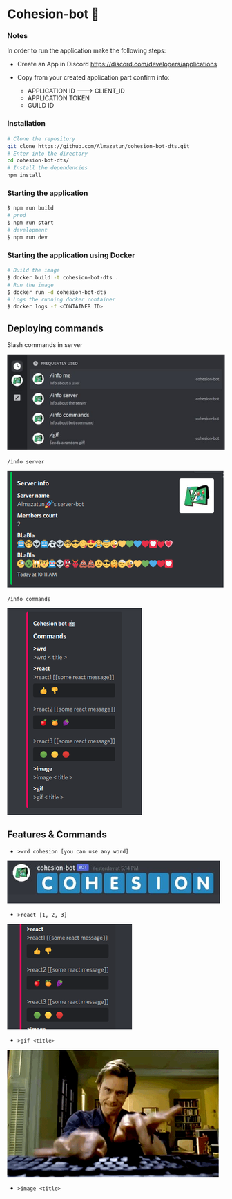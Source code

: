 # Cohesion-bot 🤖

### Notes

In order to run the application make the following steps:

* Create an App in Discord
  https://discord.com/developers/applications

* Copy from your created application part confirm info:
    * APPLICATION ID ---> CLIENT_ID
    * APPLICATION TOKEN
    * GUILD ID

### Installation

```bash
# Clone the repository
git clone https://github.com/Almazatun/cohesion-bot-dts.git
# Enter into the directory
cd cohesion-bot-dts/
# Install the dependencies
npm install
```

### Starting the application

```bash
$ npm run build
# prod
$ npm run start
# development
$ npm run dev

```

### Starting the application using Docker

```bash
# Build the image
$ docker build -t cohesion-bot-dts .
# Run the image
$ docker run -d cohesion-bot-dts
# Logs the running docker container
$ docker logs -f <CONTAINER ID>
```

## Deploying commands

Slash commands in server

<img src="./assets/deploy_commands.jpg">

`/info server`

<img src="./assets/info_server.png">

`/info commands`

<img src="./assets/info_commands.png">

## Features & Commands

* `>wrd cohesion [you can use any word]`

<img src="./assets/wrd_cohesion.jpg">

* `>react [1, 2, 3]` 

<img src="./assets/react_commands.png">

* `>gif <title>` 

<img src="./assets/writer.gif">

* `>image <title>`  
